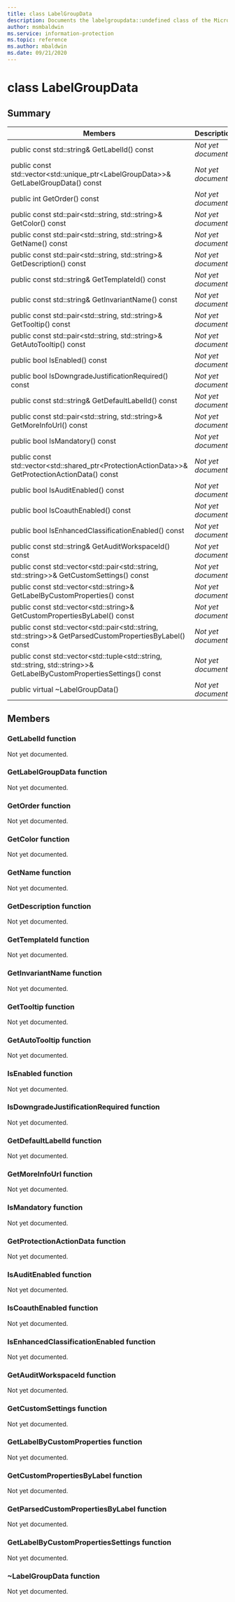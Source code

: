 ```yaml
---
title: class LabelGroupData 
description: Documents the labelgroupdata::undefined class of the Microsoft Information Protection (MIP) SDK.
author: msmbaldwin
ms.service: information-protection
ms.topic: reference
ms.author: mbaldwin
ms.date: 09/21/2020
---
```


# class LabelGroupData 
  
## Summary
 Members                        | Descriptions                                
--------------------------------|---------------------------------------------
public const std::string& GetLabelId() const  | _Not yet documented._
public const std::vector\<std::unique_ptr\<LabelGroupData\>\>& GetLabelGroupData() const  | _Not yet documented._
public int GetOrder() const  | _Not yet documented._
public const std::pair\<std::string, std::string\>& GetColor() const  | _Not yet documented._
public const std::pair\<std::string, std::string\>& GetName() const  | _Not yet documented._
public const std::pair\<std::string, std::string\>& GetDescription() const  | _Not yet documented._
public const std::string& GetTemplateId() const  | _Not yet documented._
public const std::string& GetInvariantName() const  | _Not yet documented._
public const std::pair\<std::string, std::string\>& GetTooltip() const  | _Not yet documented._
public const std::pair\<std::string, std::string\>& GetAutoTooltip() const  | _Not yet documented._
public bool IsEnabled() const  | _Not yet documented._
public bool IsDowngradeJustificationRequired() const  | _Not yet documented._
public const std::string& GetDefaultLabelId() const  | _Not yet documented._
public const std::pair\<std::string, std::string\>& GetMoreInfoUrl() const  | _Not yet documented._
public bool IsMandatory() const  | _Not yet documented._
public const std::vector\<std::shared_ptr\<ProtectionActionData\>\>& GetProtectionActionData() const  | _Not yet documented._
public bool IsAuditEnabled() const  | _Not yet documented._
public bool IsCoauthEnabled() const  | _Not yet documented._
public bool IsEnhancedClassificationEnabled() const  | _Not yet documented._
public const std::string& GetAuditWorkspaceId() const  | _Not yet documented._
public const std::vector\<std::pair\<std::string, std::string\>\>& GetCustomSettings() const  | _Not yet documented._
public const std::vector\<std::string\>& GetLabelByCustomProperties() const  | _Not yet documented._
public const std::vector\<std::string\>& GetCustomPropertiesByLabel() const  | _Not yet documented._
public const std::vector\<std::pair\<std::string, std::string\>\>& GetParsedCustomPropertiesByLabel() const  | _Not yet documented._
public const std::vector\<std::tuple\<std::string, std::string, std::string\>\>& GetLabelByCustomPropertiesSettings() const  | _Not yet documented._
public virtual ~LabelGroupData()  | _Not yet documented._
  
## Members
  
### GetLabelId function
Not yet documented.

  
### GetLabelGroupData function
Not yet documented.

  
### GetOrder function
Not yet documented.

  
### GetColor function
Not yet documented.

  
### GetName function
Not yet documented.

  
### GetDescription function
Not yet documented.

  
### GetTemplateId function
Not yet documented.

  
### GetInvariantName function
Not yet documented.

  
### GetTooltip function
Not yet documented.

  
### GetAutoTooltip function
Not yet documented.

  
### IsEnabled function
Not yet documented.

  
### IsDowngradeJustificationRequired function
Not yet documented.

  
### GetDefaultLabelId function
Not yet documented.

  
### GetMoreInfoUrl function
Not yet documented.

  
### IsMandatory function
Not yet documented.

  
### GetProtectionActionData function
Not yet documented.

  
### IsAuditEnabled function
Not yet documented.

  
### IsCoauthEnabled function
Not yet documented.

  
### IsEnhancedClassificationEnabled function
Not yet documented.

  
### GetAuditWorkspaceId function
Not yet documented.

  
### GetCustomSettings function
Not yet documented.

  
### GetLabelByCustomProperties function
Not yet documented.

  
### GetCustomPropertiesByLabel function
Not yet documented.

  
### GetParsedCustomPropertiesByLabel function
Not yet documented.

  
### GetLabelByCustomPropertiesSettings function
Not yet documented.

  
### ~LabelGroupData function
Not yet documented.
